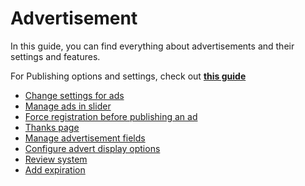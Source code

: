 # Advertisement

In this guide, you can find everything about advertisements and their settings and features. 

For Publishing options and settings, check out **[this guide](Publish-options.md)**

*   [Change settings for ads](Advertisement-change-settings-for-ads.md)
*   [Manage ads in slider](Advertisement-manage-ads-in-sliders.md)
*   [Force registration before publishing an ad](Advertisement-force-registration-before-publishing-an-ad.md)
*   [Thanks page](Advertisement-thanks-page.md)
*   [Manage advertisement fields](Advertisement-manage-advertisement-fields.md)
*   [Configure advert display options](Advertisement-configure-publilsh-options.md)
*   [Review system](Advertisement-review-system.md)
*   [Add expiration](Advertisement-ad-expiration.md)
